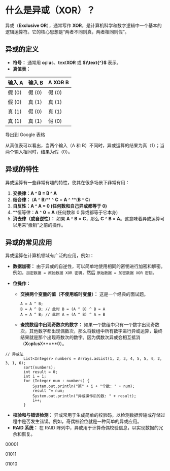 # 什么是异或（XOR）？

异或（**Exclusive OR**），通常写作 **XOR**，是计算机科学和数字逻辑中一个基本的逻辑运算符。它的核心思想是“两者不同则真，两者相同则假”。

## 异或的定义

* **符号：** 通常用 **o**pl**u**s、**t**e**x**t**XOR** 或 **\$\\\\text{^}\$** 表示。
* **真值表：**

| 输入 A | 输入 B | A XOR B |
| :----- | :----- | :------ |
| 假 (0) | 假 (0) | 假 (0)  |
| 假 (0) | 真 (1) | 真 (1)  |
| 真 (1) | 假 (0) | 真 (1)  |
| 真 (1) | 真 (1) | 假 (0)  |

导出到 Google 表格

从真值表可以看出，当两个输入（A 和 B）不同时，异或运算的结果为真（1）；当两个输入相同时，结果为假（0）。

## 异或的特性

异或运算有一些非常有趣的特性，使其在很多场景下非常有用：

1. **交换律：A ^ B = B ^ A**
2. **结合律：** (**A** ^ **B**)** ^ **C** = **A** ^ **(**B** ^ **C**)
3. **自反性：**A** ^ **A** = **0** (任何数和自己异或都等于 0)**
4. **恒等律：**A** ^ **0** = **A** (任何数和 0 异或都等于它本身)
5. **消去律（或自逆性）：** 如果 **A** ^ **B** = **C**，那么 **C** ^ **B** = **A**。这意味着异或运算可以用来“撤销”之前的操作。

## 异或的常见应用

异或运算在计算机领域有广泛的应用，例如：

* **数据加密：** 由于异或的自逆性，可以简单地使用相同的密钥进行加密和解密。例如，`加密数据 = 原始数据 XOR 密钥`，然后 `原始数据 = 加密数据 XOR 密钥`。
* **位操作：**
  
  * **交换两个变量的值（不使用临时变量）：** 这是一个经典的面试题。
    ```
    A = A ^ B;
    B = A ^ B; // 此时 B = (A ^ B) ^ B = A
    A = A ^ B; // 此时 A = (A ^ B) ^ A = B
    ```
  * **查找数组中出现奇数次的数字：** 如果一个数组中只有一个数字出现奇数次，其他数字都出现偶数次，那么将数组中所有数字进行异或运算，最终结果就是那个出现奇数次的数字。因为偶数次异或会相互抵消（**X**o**pl**u**s**X**=**0）。

```
// 异或法
        List<Integer> numbers = Arrays.asList(1, 2, 3, 4, 5, 5, 4, 2, 3, 1, 6);
        sort(numbers);
        int result = 0;
        int i = 1;
        for (Integer num : numbers) {
            System.out.println("第" + i + "个数: " + num);
            result ^= num;
            System.out.println("异或操作后的数: " + result);
            i++;
        }
```

* **校验和与错误检测：** 异或常用于生成简单的校验码，以检测数据传输或存储过程中是否发生错误。例如，奇偶校验位就是一种简单的异或应用。
* **RAID 系统：** 在 RAID 阵列中，异或用于计算奇偶校验信息，以实现数据的冗余和恢复。

00001

01011

01010

